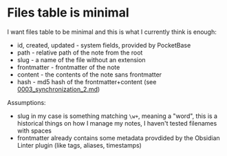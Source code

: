 # Files table is minimal

I want files table to be minimal and this is what I currently think is enough:

- id, created, updated - system fields, provided by PocketBase
- path - relative path of the note from the root
- slug - a name of the file without an extension
- frontmatter - frontmatter of the note
- content - the contents of the note sans frontmatter
- hash - md5 hash of the frontmatter+content (see [0003_synchronization_2.md](./0003_synchronization_2.md))

Assumptions:

- slug in my case is something matching `\w+`, meaning a "word", this is a historical things on how I manage my notes, I haven't tested filenames with spaces
- frontmatter already contains some metadata provdided by the Obsidian Linter plugin (like tags, aliases, timestamps)
